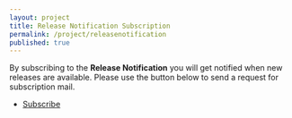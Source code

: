 ```yaml
---
layout: project
title: Release Notification Subscription
permalink: /project/releasenotification
published: true
---
```


By subscribing to the **Release Notification** you will get notified when new releases are available. 
Please use the button below to send a request for subscription mail.

<div class="grid">
  <nav class="main-nav">
    <ul>
      <li class="current">
        <a href="mailto:info@ceetronsolutions.com?subject=ResInsight Release Notification subscription&body=Hi ResInsight administrator, I would like to subscribe to the ResInsight release notifications.">Subscribe</a>
      </li>
    </ul>
  </nav>
</div>
